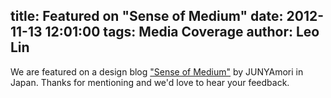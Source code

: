 title: Featured on "Sense of Medium"
date: 2012-11-13 12:01:00
tags: Media Coverage
author: Leo Lin
---

We are featured on a design blog ["Sense of Medium"](http://blog.junyamori.com/2012/11/13/pop-is-app-for-paper-prototyping/) by JUNYAmori in Japan. Thanks for mentioning and we'd love to hear your feedback.
